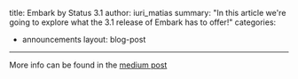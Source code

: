 title: Embark by Status 3.1
author: iuri_matias
summary: "In this article we're going to explore what the 3.1 release of Embark has to offer!"
categories:
  - announcements
layout: blog-post
---

More info can be found in the [medium post](https://blog.status.im/embark-3-1-planet-express-60493ca0ad79)

